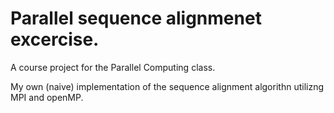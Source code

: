 # Parallel sequence alignmenet excercise.
A course project for the Parallel Computing class.

My own (naive) implementation of the sequence alignment algorithn utilizng MPI and openMP. 
